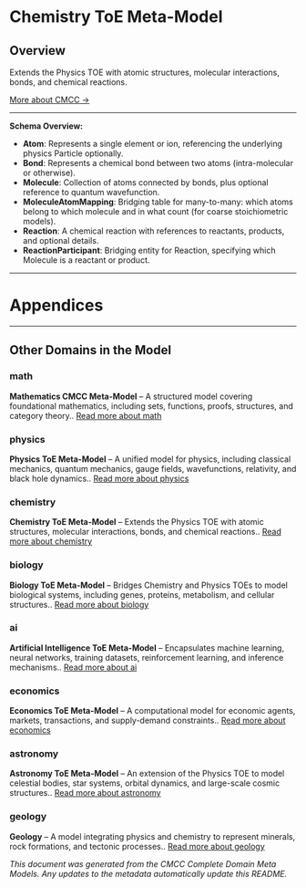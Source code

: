 # Chemistry ToE Meta-Model
### 

## Overview
Extends the Physics TOE with atomic structures, molecular interactions, bonds, and chemical reactions.


[More about CMCC →](../README.md)

---

  
**Schema Overview:**
- **Atom**: Represents a single element or ion, referencing the underlying physics Particle optionally.
- **Bond**: Represents a chemical bond between two atoms (intra-molecular or otherwise).
- **Molecule**: Collection of atoms connected by bonds, plus optional reference to quantum wavefunction.
- **MoleculeAtomMapping**: Bridging table for many-to-many: which atoms belong to which molecule and in what count (for coarse stoichiometric models).
- **Reaction**: A chemical reaction with references to reactants, products, and optional details.
- **ReactionParticipant**: Bridging entity for Reaction, specifying which Molecule is a reactant or product.



---
# Appendices
---

## Other Domains in the Model

  ### math
**Mathematics CMCC Meta-Model** – A structured model covering foundational mathematics, including sets, functions, proofs, structures, and category theory.. [Read more about math](../math/README.md)
  ### physics
**Physics ToE Meta-Model** – A unified model for physics, including classical mechanics, quantum mechanics, gauge fields, wavefunctions, relativity, and black hole dynamics.. [Read more about physics](../physics/README.md)
  ### chemistry
**Chemistry ToE Meta-Model** – Extends the Physics TOE with atomic structures, molecular interactions, bonds, and chemical reactions.. [Read more about chemistry](../chemistry/README.md)
  ### biology
**Biology ToE Meta-Model** – Bridges Chemistry and Physics TOEs to model biological systems, including genes, proteins, metabolism, and cellular structures.. [Read more about biology](../biology/README.md)
  ### ai
**Artificial Intelligence ToE Meta-Model** – Encapsulates machine learning, neural networks, training datasets, reinforcement learning, and inference mechanisms.. [Read more about ai](../ai/README.md)
  ### economics
**Economics ToE Meta-Model** – A computational model for economic agents, markets, transactions, and supply-demand constraints.. [Read more about economics](../economics/README.md)
  ### astronomy
**Astronomy ToE Meta-Model** – An extension of the Physics TOE to model celestial bodies, star systems, orbital dynamics, and large-scale cosmic structures.. [Read more about astronomy](../astronomy/README.md)
  ### geology
**Geology** – A model integrating physics and chemistry to represent minerals, rock formations, and tectonic processes.. [Read more about geology](../geology/README.md)

*This document was generated from the CMCC Complete Domain Meta Models. Any updates to the metadata automatically update this README.*
